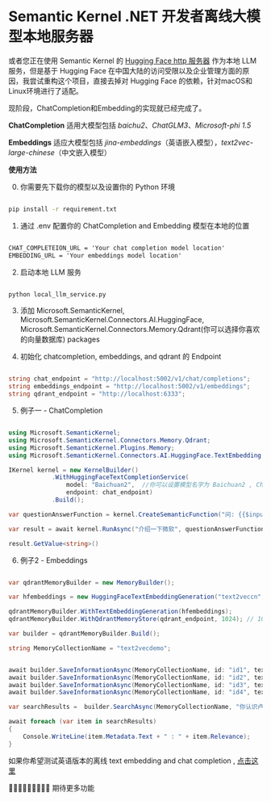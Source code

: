 # Semantic Kernel .NET 开发者离线大模型本地服务器


或者您正在使用 Semantic Kernel 的 [Hugging Face http 服务器](https://github.com/microsoft/semantic-kernel/tree/3451a4ebbc9db0d049f48804c12791c681a326cb/samples/apps/hugging-face-http-server) 作为本地 LLM 服务，但是基于 Hugging Face 在中国大陆的访问受限以及企业管理方面的原因，我尝试重构这个项目，直接去掉对 Hugging Face 的依赖，针对macOS和Linux环境进行了适配。

现阶段，ChatCompletion和Embedding的实现就已经完成了。

**ChatCompletion** 适用大模型包括 *baichu2*、*ChatGLM3*、*Microsoft-phi 1.5*

**Embeddings** 适应大模型包括 *jina-embeddings*（英语嵌入模型），*text2vec-large-chinese*（中文嵌入模型）



**使用方法**

0. 你需要先下载你的模型以及设置你的 Python 环境


```bash

pip install -r requirement.txt

```

1. 通过 .env 配置你的 ChatCompletion and Embedding 模型在本地的位置

```txt

CHAT_COMPLETEION_URL = 'Your chat completion model location'
EMBEDDING_URL = 'Your embeddings model location'

```

2. 启动本地 LLM 服务

```bash

python local_llm_service.py

```

3. 添加 Microsoft.SemanticKernel, Microsoft.SemanticKernel.Connectors.AI.HuggingFace, Microsoft.SemanticKernel.Connectors.Memory.Qdrant(你可以选择你喜欢的向量数据库) packages 

4. 初始化 chatcompletion, embeddings, and qdrant 的 Endpoint


```csharp

string chat_endpoint = "http://localhost:5002/v1/chat/completions";
string embeddings_endpoint = "http://localhost:5002/v1/embeddings";
string qdrant_endpoint = "http://localhost:6333";


```


5. 例子一 - ChatCompletion


```csharp

using Microsoft.SemanticKernel;
using Microsoft.SemanticKernel.Connectors.Memory.Qdrant;
using Microsoft.SemanticKernel.Plugins.Memory;
using Microsoft.SemanticKernel.Connectors.AI.HuggingFace.TextEmbedding;

IKernel kernel = new KernelBuilder()
            .WithHuggingFaceTextCompletionService(
                model: "Baichuan2",  //你可以设置模型名字为 Baichuan2 , ChatGLM, PHI1.5 
                endpoint: chat_endpoint)
            .Build();

var questionAnswerFunction = kernel.CreateSemanticFunction("问: {{$input}}; 答:");

var result = await kernel.RunAsync("介绍一下微软", questionAnswerFunction);

result.GetValue<string>()


```

6. 例子2 - Embeddings


```csharp

var qdrantMemoryBuilder = new MemoryBuilder();

var hfembeddings = new HuggingFaceTextEmbeddingGeneration("text2veccn", embeddings_endpoint); // 你可以设置 text2veccn 和 jina 作为  embeddings 模型

qdrantMemoryBuilder.WithTextEmbeddingGeneration(hfembeddings);
qdrantMemoryBuilder.WithQdrantMemoryStore(qdrant_endpoint, 1024); // 1024 是向量模型 text2veccn 的 vector size . 如果你使用 jina 模型，请设置为 768

var builder = qdrantMemoryBuilder.Build();

string MemoryCollectionName = "text2vecdemo";


await builder.SaveInformationAsync(MemoryCollectionName, id: "id1", text: "我是卢建晖");
await builder.SaveInformationAsync(MemoryCollectionName, id: "id2", text: "卢建晖是微软云技术布道师");
await builder.SaveInformationAsync(MemoryCollectionName, id: "id3", text: "卢建晖从 2012 年到 2020 年是微软最有价值专家");
await builder.SaveInformationAsync(MemoryCollectionName, id: "id4", text: "卢建晖是人工智能讲师");

var searchResults =  builder.SearchAsync(MemoryCollectionName, "你认识卢建晖吗", limit: 3, minRelevanceScore: 0.6);

await foreach (var item in searchResults)
{
    Console.WriteLine(item.Metadata.Text + " : " + item.Relevance);
}


```

如果你希望测试英语版本的离线 text embedding and chat completion ,  [点击这里](./samples/dotnet_notebook.ipynb)

🍔🍔🍔🍔🍔🍔🍔🍔🍔 期待更多功能






